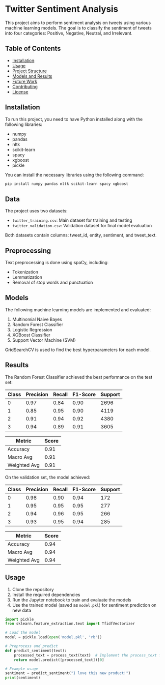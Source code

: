 # Twitter Sentiment Analysis

This project aims to perform sentiment analysis on tweets using various machine learning models. The goal is to classify the sentiment of tweets into four categories: Positive, Negative, Neutral, and Irrelevant.

## Table of Contents
- [Installation](#installation)
- [Usage](#usage)
- [Project Structure](#project-structure)
- [Models and Results](#models-and-results)
- [Future Work](#future-work)
- [Contributing](#contributing)
- [License](#license)

## Installation

To run this project, you need to have Python installed along with the following libraries:

- numpy
- pandas
- nltk
- scikit-learn
- spacy
- xgboost
- pickle

You can install the necessary libraries using the following command:

```bash
pip install numpy pandas nltk scikit-learn spacy xgboost
```

## Data

The project uses two datasets:
- `twitter_training.csv`: Main dataset for training and testing
- `twitter_validation.csv`: Validation dataset for final model evaluation

Both datasets contain columns: tweet_id, entity, sentiment, and tweet_text.

## Preprocessing

Text preprocessing is done using spaCy, including:
- Tokenization
- Lemmatization
- Removal of stop words and punctuation

## Models

The following machine learning models are implemented and evaluated:

1. Multinomial Naive Bayes
2. Random Forest Classifier
3. Logistic Regression
4. XGBoost Classifier
5. Support Vector Machine (SVM)

GridSearchCV is used to find the best hyperparameters for each model.

## Results

The Random Forest Classifier achieved the best performance on the test set:

| Class | Precision | Recall | F1-Score | Support |
|-------|-----------|--------|----------|---------|
| 0     | 0.97      | 0.84   | 0.90     | 2696    |
| 1     | 0.85      | 0.95   | 0.90     | 4119    |
| 2     | 0.91      | 0.94   | 0.92     | 4380    |
| 3     | 0.94      | 0.89   | 0.91     | 3605    |

| Metric       | Score |
|--------------|-------|
| Accuracy     | 0.91  |
| Macro Avg    | 0.91  |
| Weighted Avg | 0.91  |

On the validation set, the model achieved:

| Class | Precision | Recall | F1-Score | Support |
|-------|-----------|--------|----------|---------|
| 0     | 0.98      | 0.90   | 0.94     | 172     |
| 1     | 0.95      | 0.95   | 0.95     | 277     |
| 2     | 0.94      | 0.96   | 0.95     | 266     |
| 3     | 0.93      | 0.95   | 0.94     | 285     |

| Metric       | Score |
|--------------|-------|
| Accuracy     | 0.94  |
| Macro Avg    | 0.94  |
| Weighted Avg | 0.94  |

## Usage

1. Clone the repository
2. Install the required dependencies
3. Run the Jupyter notebook to train and evaluate the models
4. Use the trained model (saved as `model.pkl`) for sentiment prediction on new data

```python
import pickle
from sklearn.feature_extraction.text import TfidfVectorizer

# Load the model
model = pickle.load(open('model.pkl', 'rb'))

# Preprocess and predict
def predict_sentiment(text):
    processed_text = process_text(text)  # Implement the process_text function as in the notebook
    return model.predict([processed_text])[0]

# Example usage
sentiment = predict_sentiment("I love this new product!")
print(sentiment)
```
